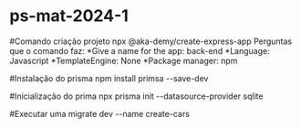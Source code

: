 # ps-mat-2024-1
#Comando criação projeto
npx @aka-demy/create-express-app
Perguntas que o comando faz:
*Give a name for the app: back-end
*Language: Javascript
*TemplateEngine: None
*Package manager: npm

#Instalação do prisma 
npm install primsa --save-dev

#Inicialização do prima
npx prisma init --datasource-provider sqlite

#Executar uma migrate dev --name create-cars